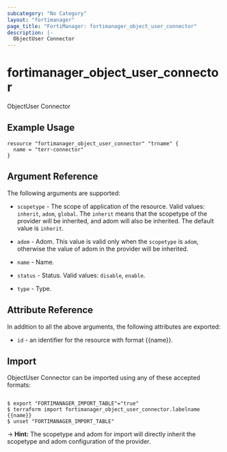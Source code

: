 ```yaml
---
subcategory: "No Category"
layout: "fortimanager"
page_title: "FortiManager: fortimanager_object_user_connector"
description: |-
  ObjectUser Connector
---
```


# fortimanager_object_user_connector
ObjectUser Connector

## Example Usage

```hcl
resource "fortimanager_object_user_connector" "trname" {
  name = "terr-connector"
}
```

## Argument Reference


The following arguments are supported:

* `scopetype` - The scope of application of the resource. Valid values: `inherit`, `adom`, `global`. The `inherit` means that the scopetype of the provider will be inherited, and adom will also be inherited. The default value is `inherit`.
* `adom` - Adom. This value is valid only when the `scopetype` is `adom`, otherwise the value of adom in the provider will be inherited.

* `name` - Name.
* `status` - Status. Valid values: `disable`, `enable`.

* `type` - Type.


## Attribute Reference

In addition to all the above arguments, the following attributes are exported:
* `id` - an identifier for the resource with format {{name}}.

## Import

ObjectUser Connector can be imported using any of these accepted formats:
```

$ export "FORTIMANAGER_IMPORT_TABLE"="true"
$ terraform import fortimanager_object_user_connector.labelname {{name}}
$ unset "FORTIMANAGER_IMPORT_TABLE"
```
-> **Hint:** The scopetype and adom for import will directly inherit the scopetype and adom configuration of the provider.
